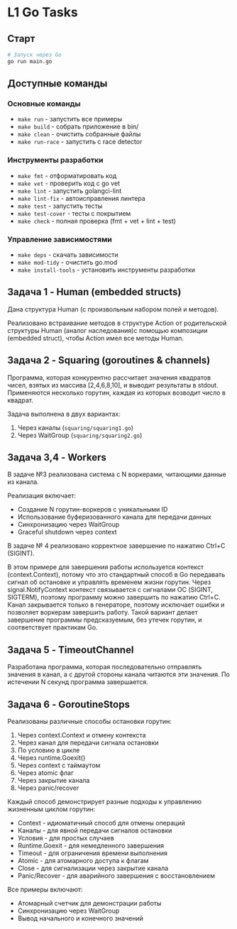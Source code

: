 # L1 Go Tasks

## Старт

```bash
# Запуск через Go
go run main.go
```

## Доступные команды

### Основные команды
- `make run` - запустить все примеры
- `make build` - собрать приложение в bin/
- `make clean` - очистить собранные файлы
- `make run-race` - запустить с race detector

### Инструменты разработки
- `make fmt` - отформатировать код
- `make vet` - проверить код с go vet  
- `make lint` - запустить golangci-lint
- `make lint-fix` - автоисправления линтера
- `make test` - запустить тесты
- `make test-cover` - тесты с покрытием
- `make check` - полная проверка (fmt + vet + lint + test)

### Управление зависимостями
- `make deps` - скачать зависимости
- `make mod-tidy` - очистить go.mod
- `make install-tools` - установить инструменты разработки

## Задача 1 - Human (embedded structs)

Дана структура Human (с произвольным набором полей и методов).

Реализовано встраивание методов в структуре Action от родительской структуры Human (аналог наследования)с помощью композиции (embedded struct), чтобы Action имел все методы Human.

## Задача 2 - Squaring (goroutines & channels)

Программа, которая конкурентно рассчитает значения квадратов чисел, взятых из массива [2,4,6,8,10], и выводит результаты в stdout.
Применяются несколько горутин, каждая из которых возводит число в квадрат.

Задача выполнена в двух вариантах: 
1. Через каналы (`squaring/squaring1.go`)
2. Через WaitGroup (`squaring/squaring2.go`)

## Задача 3,4 - Workers

В задаче №3 реализована система с N воркерами, читающими данные из канала.

Реализация включает:
   - Создание N горутин-воркеров с уникальными ID
   - Использование буферизованного канала для передачи данных
   - Синхронизацию через WaitGroup
   - Graceful shutdown через context

В задаче № 4 реализовано корректное завершение по нажатию Ctrl+C (SIGINT).

В этом примере для завершения работы используется контекст (context.Context), потому что это стандартный способ в Go передавать сигнал об остановке и управлять временем жизни горутин.
Через signal.NotifyContext контекст связывается с сигналами ОС (SIGINT, SIGTERM), поэтому программу можно завершить по нажатию Ctrl+C.
Канал закрывается только в генераторе, поэтому исключает ошибки и позволяет воркерам завершить работу.
Такой вариант делает завершение программы предсказуемым, без утечек горутин, и соответствует практикам Go.

## Задача 5 - TimeoutChannel

Разработана программа, которая последовательно отправлять значения в канал, а с другой стороны канала читаются эти значения. По истечении N секунд программа завершается.

## Задача 6 - GoroutineStops

Реализованы различные способы остановки горутин:

1. Через context.Context и отмену контекста
2. Через канал для передачи сигнала остановки
3. По условию в цикле
4. Через runtime.Goexit()
5. Через context с таймаутом
6. Через atomic флаг
7. Через закрытие канала
8. Через panic/recover

Каждый способ демонстрирует разные подходы к управлению жизненным циклом горутин:

- Context - идиоматичный способ для отмены операций
- Каналы - для явной передачи сигналов остановки
- Условия - для простых случаев
- Runtime.Goexit - для немедленного завершения
- Timeout - для ограничения времени выполнения
- Atomic - для атомарного доступа к флагам
- Close - для сигнализации через закрытие канала
- Panic/Recover - для аварийного завершения с восстановлением

Все примеры включают:
- Атомарный счетчик для демонстрации работы
- Синхронизацию через WaitGroup
- Вывод начального и конечного значений

